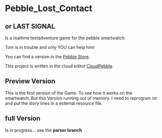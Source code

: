 # Pebble_Lost_Contact 
## or LAST SIGNAL
Is a realtime textadventure game for the pebble smartwatch.

Tom is in trouble and only YOU can help him!


You can find a version in the [Pebble Store](https://apps.getpebble.com/en_US/application/572763c3ded357ee9400000a).

This project is written in the cloud editor [CloudPebble](https://cloudpebble.net/).



## Preview Version

This is the first version of the Game. To see how it works on the smartwatch.
But this Version running out of memory. 
I need to reprogram ist and put the story lines in a external resource file. 



## full Version

Is in progress... see the **parser branch**

